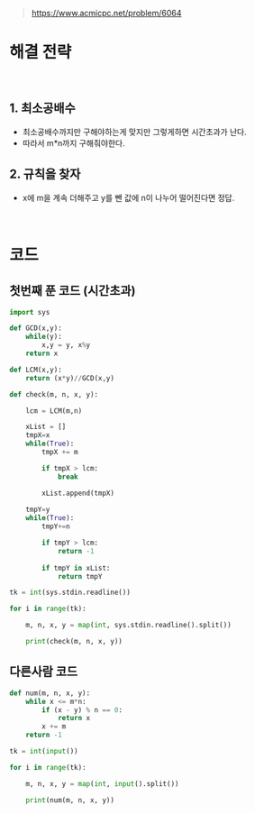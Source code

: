 > [https://www.acmicpc.net/problem/6064  ]( https://www.acmicpc.net/problem/6064 )   

# 해결 전략

</br>

## 1.  최소공배수
- 최소공배수까지만 구해야하는게 맞지만 그렇게하면 시간초과가 난다.
- 따라서 m*n까지 구해줘야한다.


## 2. 규칙을 찾자
- x에 m을 계속 더해주고 y를 뺀 값에 n이 나누어 떨어진다면 정답.


</br>

# 코드

## 첫번째 푼 코드 (시간초과)

```python
import sys

def GCD(x,y):
    while(y):
        x,y = y, x%y
    return x

def LCM(x,y):
    return (x*y)//GCD(x,y)

def check(m, n, x, y):

    lcm = LCM(m,n)

    xList = []
    tmpX=x
    while(True):
        tmpX += m

        if tmpX > lcm:
            break

        xList.append(tmpX)
    
    tmpY=y
    while(True):
        tmpY+=n

        if tmpY > lcm:
            return -1
        
        if tmpY in xList:
            return tmpY

tk = int(sys.stdin.readline())

for i in range(tk):

    m, n, x, y = map(int, sys.stdin.readline().split())

    print(check(m, n, x, y))
```

## 다른사람 코드

```python
def num(m, n, x, y):
    while x <= m*n:
        if (x - y) % n == 0:
            return x
        x += m
    return -1

tk = int(input())

for i in range(tk):

    m, n, x, y = map(int, input().split())

    print(num(m, n, x, y))
```